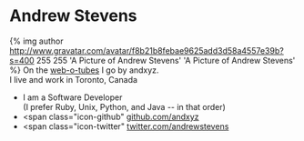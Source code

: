 
# Andrew Stevens

{% img author http://www.gravatar.com/avatar/f8b21b8febae9625add3d58a4557e39b?s=400 255 255 'A Picture of Andrew Stevens' 'A Picture of Andrew Stevens' %}
On the [web-o-tubes](http://xkcd.com/181/) I go by andxyz.  
I live and work in Toronto, Canada 

- I am a Software Developer <br> (I prefer Ruby, Unix, Python, and Java -- in that order)
- <span class="icon-github"</span> [github.com/andxyz](http://github.com/andxyz)
- <span class="icon-twitter"</span> [twitter.com/andrewstevens](https://twitter.com/andrewstevens)

